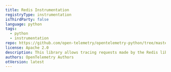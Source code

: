 ```yaml
---
title: Redis Instrumentation
registryType: instrumentation
isThirdParty: false
language: python
tags:
  - python
  - instrumentation
repo: https://github.com/open-telemetry/opentelemetry-python/tree/master/ext/opentelemetry-ext-redis
license: Apache 2.0
description: This library allows tracing requests made by the Redis library.
authors: OpenTelemetry Authors
otVersion: latest
---
```

